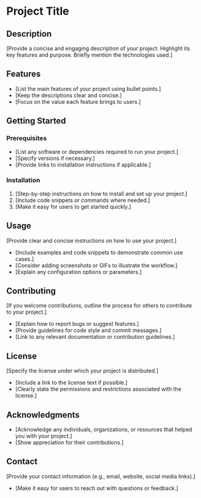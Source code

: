 # Project Title

## Description

[Provide a concise and engaging description of your project. Highlight its key features and purpose. Briefly mention the technologies used.]

## Features

* [List the main features of your project using bullet points.]
* [Keep the descriptions clear and concise.]
* [Focus on the value each feature brings to users.]

## Getting Started

### Prerequisites

* [List any software or dependencies required to run your project.]
* [Specify versions if necessary.]
* [Provide links to installation instructions if applicable.]

### Installation

1. [Step-by-step instructions on how to install and set up your project.]
2. [Include code snippets or commands where needed.]
3. [Make it easy for users to get started quickly.]

## Usage

[Provide clear and concise instructions on how to use your project.]

* [Include examples and code snippets to demonstrate common use cases.]
* [Consider adding screenshots or GIFs to illustrate the workflow.]
* [Explain any configuration options or parameters.]

## Contributing

[If you welcome contributions, outline the process for others to contribute to your project.]

* [Explain how to report bugs or suggest features.]
* [Provide guidelines for code style and commit messages.]
* [Link to any relevant documentation or contribution guidelines.]

## License

[Specify the license under which your project is distributed.]

* [Include a link to the license text if possible.]
* [Clearly state the permissions and restrictions associated with the license.]

## Acknowledgments

* [Acknowledge any individuals, organizations, or resources that helped you with your project.]
* [Show appreciation for their contributions.]

## Contact

[Provide your contact information (e.g., email, website, social media links).]

* [Make it easy for users to reach out with questions or feedback.]
